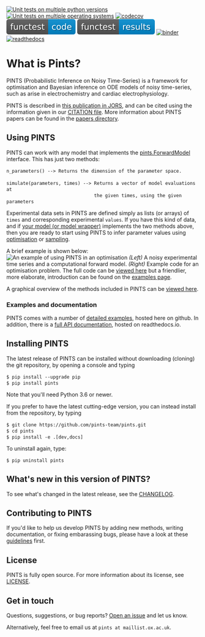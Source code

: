 [![Unit tests on multiple python versions](https://github.com/pints-team/pints/actions/workflows/unit-test-python-coverage.yml/badge.svg)](https://github.com/pints-team/pints/actions/workflows/unit-test-python-coverage.yml)
[![Unit tests on multiple operating systems](https://github.com/pints-team/pints/actions/workflows/unit-test-os-coverage.yml/badge.svg)](https://github.com/pints-team/pints/actions/workflows/unit-test-os-coverage.yml)
[![codecov](https://codecov.io/gh/pints-team/pints/branch/main/graph/badge.svg)](https://codecov.io/gh/pints-team/pints)
[![Change-point testing code](https://raw.githubusercontent.com/pints-team/change-point-testing/main/badge-code.svg)](https://github.com/pints-team/change-point-testingg)
[![Change-point testing results](https://raw.githubusercontent.com/pints-team/change-point-testing/main/badge-results.svg)](https://www.cs.ox.ac.uk/projects/PINTS/functional-testing)
[![binder](https://mybinder.org/badge.svg)](https://mybinder.org/v2/gh/pints-team/pints/main?filepath=examples)
[![readthedocs](https://readthedocs.org/projects/pints/badge/?version=latest)](http://pints.readthedocs.io/en/latest/?badge=latest)

# What is Pints?

PINTS (Probabilistic Inference on Noisy Time-Series) is a framework for optimisation and Bayesian inference on ODE models of noisy time-series, such as arise in electrochemistry and cardiac electrophysiology.

PINTS is described in [this publication in JORS](http://doi.org/10.5334/jors.252), and can be cited using the information given in our [CITATION file](https://github.com/pints-team/pints/blob/main/CITATION).
More information about PINTS papers can be found in the [papers directory](https://github.com/pints-team/pints/tree/main/papers).


## Using PINTS

PINTS can work with any model that implements the [pints.ForwardModel](http://pints.readthedocs.io/en/latest/core_classes_and_methods.html#forward-model) interface.
This has just two methods:

```
n_parameters() --> Returns the dimension of the parameter space.

simulate(parameters, times) --> Returns a vector of model evaluations at
                                the given times, using the given parameters
```

Experimental data sets in PINTS are defined simply as lists (or arrays) of `times` and corresponding experimental `values`.
If you have this kind of data, and if [your model (or model wrapper)](https://github.com/pints-team/pints/blob/main/examples/stats/custom-model.ipynb) implements the two methods above, then you are ready to start using PINTS to infer parameter values using [optimisation](https://github.com/pints-team/pints/blob/main/examples/optimisation/first-example.ipynb) or [sampling](https://github.com/pints-team/pints/blob/main/examples/sampling/first-example.ipynb).

A brief example is shown below:
![An example of using PINTS in an optimisation](https://raw.githubusercontent.com/pints-team/pints/main/example.svg)
_(Left)_ A noisy experimental time series and a computational forward model.
_(Right)_ Example code for an optimisation problem.
The full code can be [viewed here](https://github.com/pints-team/pints/blob/main/examples/sampling/readme-example.ipynb) but a friendlier, more elaborate, introduction can be found on the [examples page](https://github.com/pints-team/pints/blob/main/examples/README.md).

A graphical overview of the methods included in PINTS can be [viewed here](https://pints-team.github.io/pints-methods-overview/).

### Examples and documentation

PINTS comes with a number of [detailed examples](https://github.com/pints-team/pints/blob/main/examples/README.md), hosted here on github.
In addition, there is a [full API documentation](http://pints.readthedocs.io/en/latest/), hosted on readthedocs.io.


## Installing PINTS

The latest release of PINTS can be installed without downloading (cloning) the git repository, by opening a console and typing

```
$ pip install --upgrade pip
$ pip install pints
```

Note that you'll need Python 3.6 or newer.

If you prefer to have the latest cutting-edge version, you can instead install from the repository, by typing

```
$ git clone https://github.com/pints-team/pints.git
$ cd pints
$ pip install -e .[dev,docs]
```

To uninstall again, type:

```
$ pip uninstall pints
```


## What's new in this version of PINTS?

To see what's changed in the latest release, see the [CHANGELOG](https://github.com/pints-team/pints/blob/main/CHANGELOG.md).


## Contributing to PINTS

If you'd like to help us develop PINTS by adding new methods, writing documentation, or fixing embarassing bugs, please have a look at these [guidelines](https://github.com/pints-team/pints/blob/main/CONTRIBUTING.md) first.


## License

PINTS is fully open source. For more information about its license, see [LICENSE](https://github.com/pints-team/pints/blob/main/LICENSE.md).


## Get in touch

Questions, suggestions, or bug reports? [Open an issue](https://github.com/pints-team/pints/issues) and let us know.

Alternatively, feel free to email us at `pints at maillist.ox.ac.uk`.
